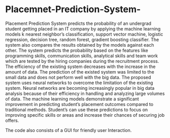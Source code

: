 # Placemnet-Prediction-System-

Placement Prediction System predicts the probability of an  undergrad 
student getting placed in an IT company by applying the machine learning models k
nearest neighbor’s classification, support vector machine, logistic regression, decision 
tree, random forest, gradient boosting classifier. The system also compares the results 
obtained by the models against each other. The system predicts the probability based on 
the features like programming skills, communication skills, analytical skills and team 
work which are tested by the hiring companies during the recruitment process. 
The efficiency of the existing system decreases with the increase in the  
amount of data. The prediction of the existed system was limited to the small data and 
does not perform well with the big data. 
The proposed system uses neural networks to overcome the limitation of 
the existing system. Neural networks are becoming increasingly popular in big data 
analysis because of their efficiency in handling and analyzing large volumes of data. 
The machine learning models demonstrate a significant improvement in predicting 
student’s placement outcomes compared to traditional methods. Student’s can use these 
predictions to focus on improving specific skills or areas and increase their chances of 
securing job offers.



The code also consists of a GUI for friendly user Interaction.
